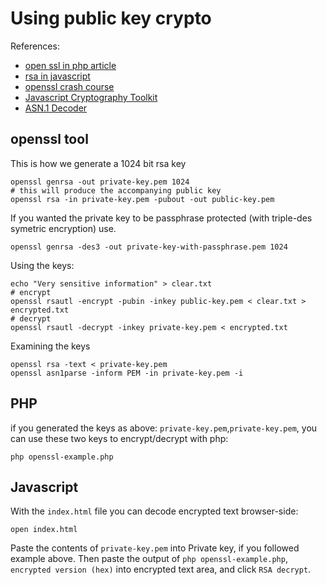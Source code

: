 # Using public key crypto

References:

*   [open ssl in php article](http://andytson.com/blog/2009/07/php-public-key-cryptography-using-openssl/)
*   [rsa in javascript](http://www-cs-students.stanford.edu/~tjw/jsbn/)
*   [openssl crash  course](http://www.entropy.ch/blog/Developer/2009/01/11/OpenSSL-Public-Key-and-PKI-Crash-Course-Part-1-4.html)    
*   [Javascript Cryptography Toolkit](http://ats.oka.nu/titaniumcore/js/crypto/readme.txt)
*   [ASN.1 Decoder](http://lapo.it/asn1js/)

## openssl tool
This is how we generate a 1024 bit rsa key

    openssl genrsa -out private-key.pem 1024
    # this will produce the accompanying public key
    openssl rsa -in private-key.pem -pubout -out public-key.pem

If you wanted the private key to be passphrase protected (with triple-des symetric encryption) use.

    openssl genrsa -des3 -out private-key-with-passphrase.pem 1024
    
Using the keys:

    echo "Very sensitive information" > clear.txt
    # encrypt
    openssl rsautl -encrypt -pubin -inkey public-key.pem < clear.txt > encrypted.txt
    # decrypt
    openssl rsautl -decrypt -inkey private-key.pem < encrypted.txt

Examining the keys

    openssl rsa -text < private-key.pem
    openssl asn1parse -inform PEM -in private-key.pem -i
    
## PHP
if you generated the keys as above: `private-key.pem`,`private-key.pem`, you can use these two keys to encrypt/decrypt with php:

    php openssl-example.php

## Javascript

With the `index.html` file you can decode encrypted text browser-side:

    open index.html

Paste the contents of `private-key.pem` into Private key, if you followed example above.
Then paste the output of `php openssl-example.php`,  `encrypted version (hex)` into encrypted text area, and click `RSA decrypt`.